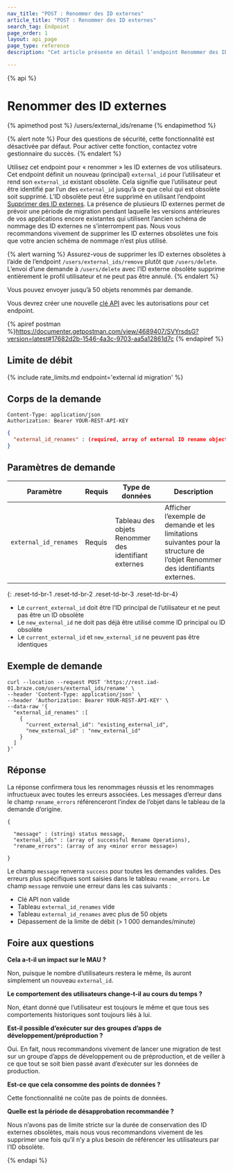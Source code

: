 ```yaml
---
nav_title: "POST : Renommer des ID externes"
article_title: "POST : Renommer des ID externes"
search_tag: Endpoint
page_order: 1
layout: api_page
page_type: reference
description: "Cet article présente en détail l’endpoint Renommer des ID externes."

---
```

{% api %}
# Renommer des ID externes
{% apimethod post %}
/users/external_ids/rename
{% endapimethod %}

{% alert note %}
Pour des questions de sécurité, cette fonctionnalité est désactivée par défaut. Pour activer cette fonction, contactez votre gestionnaire du succès.
{% endalert %}

Utilisez cet endpoint pour « renommer » les ID externes de vos utilisateurs. Cet endpoint définit un nouveau (principal) `external_id` pour l’utilisateur et rend son `external_id` existant obsolète. Cela signifie que l’utilisateur peut être identifié par l’un des `external_id` jusqu’à ce que celui qui est obsolète soit supprimé. L’ID obsolète peut être supprimé en utilisant l’endpoint [Supprimer des ID externes]({{site.baseurl}}/api/endpoints/user_data/external_id_migration/post_external_ids_remove). La présence de plusieurs ID externes permet de prévoir une période de migration pendant laquelle les versions antérieures de vos applications encore existantes qui utilisent l’ancien schéma de nommage des ID externes ne s’interrompent pas. Nous vous recommandons vivement de supprimer les ID externes obsolètes une fois que votre ancien schéma de nommage n’est plus utilisé.

{% alert warning %}
Assurez-vous de supprimer les ID externes obsolètes à l’aide de l’endpoint `/users/external_ids/remove` plutôt que `/users/delete`. L’envoi d’une demande à `/users/delete` avec l’ID externe obsolète supprime entièrement le profil utilisateur et ne peut pas être annulé.
{% endalert %}

Vous pouvez envoyer jusqu’à 50 objets renommés par demande.

Vous devrez créer une nouvelle [clé API]({{site.baseurl}}/api/api_key/) avec les autorisations pour cet endpoint.

{% apiref postman %}https://documenter.getpostman.com/view/4689407/SVYrsdsG?version=latest#17682d2b-1546-4a3c-9703-aa5a12861d7c {% endapiref %}

## Limite de débit

{% include rate_limits.md endpoint='external id migration' %}

## Corps de la demande

```
Content-Type: application/json
Authorization: Bearer YOUR-REST-API-KEY
```

```json
{
  "external_id_renames" : (required, array of external ID rename objects)
}
```

## Paramètres de demande

| Paramètre | Requis | Type de données | Description |
| --------- | ---------| --------- | ----------- |
| `external_id_renames` | Requis | Tableau des objets Renommer des identifiant externes | Afficher l’exemple de demande et les limitations suivantes pour la structure de l’objet Renommer des identifiants externes. |
{: .reset-td-br-1 .reset-td-br-2 .reset-td-br-3  .reset-td-br-4}

- Le `current_external_id` doit être l’ID principal de l’utilisateur et ne peut pas être un ID obsolète
- Le `new_external_id` ne doit pas déjà être utilisé comme ID principal ou ID obsolète
- Le `current_external_id` et `new_external_id` ne peuvent pas être identiques

## Exemple de demande
```
curl --location --request POST 'https://rest.iad-01.braze.com/users/external_ids/rename' \
--header 'Content-Type: application/json' \
--header 'Authorization: Bearer YOUR-REST-API-KEY' \
--data-raw '{
  "external_id_renames" :[
    {
      "current_external_id": "existing_external_id",
      "new_external_id" : "new_external_id"
    }
  ]
}'
```

## Réponse 
La réponse confirmera tous les renommages réussis et les renommages infructueux avec toutes les erreurs associées. Les messages d’erreur dans le champ `rename_errors` référenceront l’index de l’objet dans le tableau de la demande d’origine.

```
{

  "message" : (string) status message,
  "external_ids" : (array of successful Rename Operations),
  "rename_errors": (array of any <minor error message>)

}
```

Le champ `message` renverra `success` pour toutes les demandes valides. Des erreurs plus spécifiques sont saisies dans le tableau `rename_errors`. Le champ `message` renvoie une erreur dans les cas suivants :
- Clé API non valide
- Tableau `external_id_renames` vide
- Tableau `external_id_renames` avec plus de 50 objets
- Dépassement de la limite de débit (> 1 000 demandes/minute)

## Foire aux questions

**Cela a-t-il un impact sur le MAU ?**<br>

Non, puisque le nombre d’utilisateurs restera le même, ils auront simplement un nouveau `external_id`.

**Le comportement des utilisateurs change-t-il au cours du temps ?**<br>

Non, étant donné que l’utilisateur est toujours le même et que tous ses comportements historiques sont toujours liés à lui.

**Est-il possible d’exécuter sur des groupes d’apps de développement/préproduction ?**<br>

Oui. En fait, nous recommandons vivement de lancer une migration de test sur un groupe d’apps de développement ou de préproduction, et de veiller à ce que tout se soit bien passé avant d’exécuter sur les données de production.

**Est-ce que cela consomme des points de données ?**<br>

Cette fonctionnalité ne coûte pas de points de données.

**Quelle est la période de désapprobation recommandée ?**<br>

Nous n’avons pas de limite stricte sur la durée de conservation des ID externes obsolètes, mais nous vous recommandons vivement de les supprimer une fois qu’il n’y a plus besoin de référencer les utilisateurs par l’ID obsolète.

{% endapi %}
